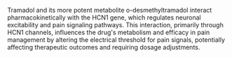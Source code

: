 Tramadol and its more potent metabolite o-desmethyltramadol interact pharmacokinetically with the HCN1 gene, which regulates neuronal excitability and pain signaling pathways. This interaction, primarily through HCN1 channels, influences the drug's metabolism and efficacy in pain management by altering the electrical threshold for pain signals, potentially affecting therapeutic outcomes and requiring dosage adjustments.